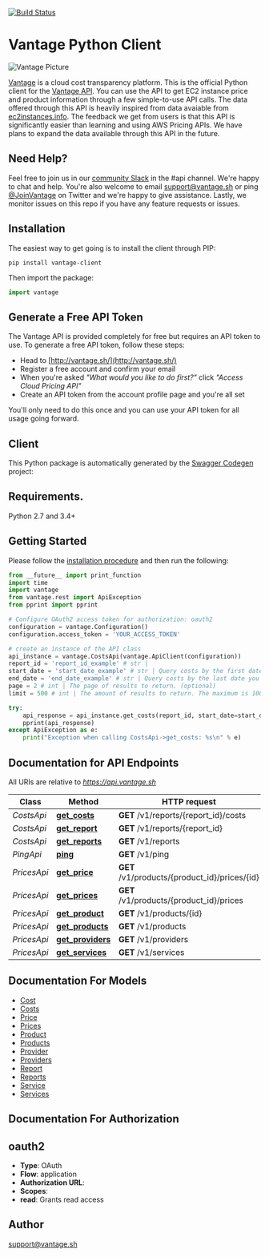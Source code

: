 [![Build Status](https://www.travis-ci.com/vantage-sh/vantage-python.svg?branch=main)](https://www.travis-ci.com/vantage-sh/vantage-python)

# Vantage Python Client

![Vantage Picture](https://uploads-ssl.webflow.com/5f9ba05ba40d6414f341df34/5f9bb1764b6670c6f7739564_moutain-scene.svg)

[Vantage](http://vantage.sh/) is a cloud cost transparency platform. This is the official Python client for the [Vantage API](http://vantage.readme.io/). You can use the API to get EC2 instance price and product information through a few simple-to-use API calls. The data offered through this API is heavily inspired from data avaiable from [ec2instances.info](http://ec2instances.info/). The feedback we get from users is that this API is significantly easier than learning and using AWS Pricing APIs. We have plans to expand the data available through this API in the future.

## Need Help?

Feel free to join us in our [community Slack](https://join.slack.com/t/vantagecommunity/shared_invite/zt-oey52myv-gq4AWRKkX25kjp1UGziPTw) in the #api channel. We're happy to chat and help. You're also welcome to email support@vantage.sh or ping [@JoinVantage](https://twitter.com/joinvantage) on Twitter and we're happy to give assistance. Lastly, we monitor issues on this repo if you have any feature requests or issues. 

## Installation

The easiest way to get going is to install the client through PIP:

```shell
pip install vantage-client
```

Then import the package:
```python
import vantage 
```

## Generate a Free API Token
The Vantage API is provided completely for free but requires an API token to use. To generate a free API token, follow these steps:

* Head to [http://vantage.sh/](http://vantage.sh/)
* Register a free account and confirm your email
* When you're asked _"What would you like to do first?"_ click _"Access Cloud Pricing API"_
* Create an API token from the account profile page and you're all set

You'll only need to do this once and you can use your API token for all usage going forward. 

## Client

This Python package is automatically generated by the [Swagger Codegen](https://github.com/swagger-api/swagger-codegen) project:

## Requirements.

Python 2.7 and 3.4+

## Getting Started

Please follow the [installation procedure](#installation--usage) and then run the following:

```python
from __future__ import print_function
import time
import vantage
from vantage.rest import ApiException
from pprint import pprint

# Configure OAuth2 access token for authorization: oauth2
configuration = vantage.Configuration()
configuration.access_token = 'YOUR_ACCESS_TOKEN'

# create an instance of the API class
api_instance = vantage.CostsApi(vantage.ApiClient(configuration))
report_id = 'report_id_example' # str | 
start_date = 'start_date_example' # str | Query costs by the first date you would like to filter from. ISO 8601 Formatted - 2021-07-15 or 2021-07-15T19:20:48+00:00. (optional)
end_date = 'end_date_example' # str | Query costs by the last date you would like to filter to. ISO 8601 Formatted - 2021-07-15 or 2021-07-15T19:20:48+00:00. (optional)
page = 2 # int | The page of results to return. (optional)
limit = 500 # int | The amount of results to return. The maximum is 1000 (optional)

try:
    api_response = api_instance.get_costs(report_id, start_date=start_date, end_date=end_date, page=page, limit=limit)
    pprint(api_response)
except ApiException as e:
    print("Exception when calling CostsApi->get_costs: %s\n" % e)

```

## Documentation for API Endpoints

All URIs are relative to *https://api.vantage.sh*

Class | Method | HTTP request | Description
------------ | ------------- | ------------- | -------------
*CostsApi* | [**get_costs**](docs/CostsApi.md#get_costs) | **GET** /v1/reports/{report_id}/costs | 
*CostsApi* | [**get_report**](docs/CostsApi.md#get_report) | **GET** /v1/reports/{report_id} | 
*CostsApi* | [**get_reports**](docs/CostsApi.md#get_reports) | **GET** /v1/reports | 
*PingApi* | [**ping**](docs/PingApi.md#ping) | **GET** /v1/ping | 
*PricesApi* | [**get_price**](docs/PricesApi.md#get_price) | **GET** /v1/products/{product_id}/prices/{id} | 
*PricesApi* | [**get_prices**](docs/PricesApi.md#get_prices) | **GET** /v1/products/{product_id}/prices | 
*PricesApi* | [**get_product**](docs/PricesApi.md#get_product) | **GET** /v1/products/{id} | 
*PricesApi* | [**get_products**](docs/PricesApi.md#get_products) | **GET** /v1/products | 
*PricesApi* | [**get_providers**](docs/PricesApi.md#get_providers) | **GET** /v1/providers | 
*PricesApi* | [**get_services**](docs/PricesApi.md#get_services) | **GET** /v1/services | 


## Documentation For Models

 - [Cost](docs/Cost.md)
 - [Costs](docs/Costs.md)
 - [Price](docs/Price.md)
 - [Prices](docs/Prices.md)
 - [Product](docs/Product.md)
 - [Products](docs/Products.md)
 - [Provider](docs/Provider.md)
 - [Providers](docs/Providers.md)
 - [Report](docs/Report.md)
 - [Reports](docs/Reports.md)
 - [Service](docs/Service.md)
 - [Services](docs/Services.md)


## Documentation For Authorization


## oauth2

- **Type**: OAuth
- **Flow**: application
- **Authorization URL**: 
- **Scopes**: 
 - **read**: Grants read access


## Author

support@vantage.sh

